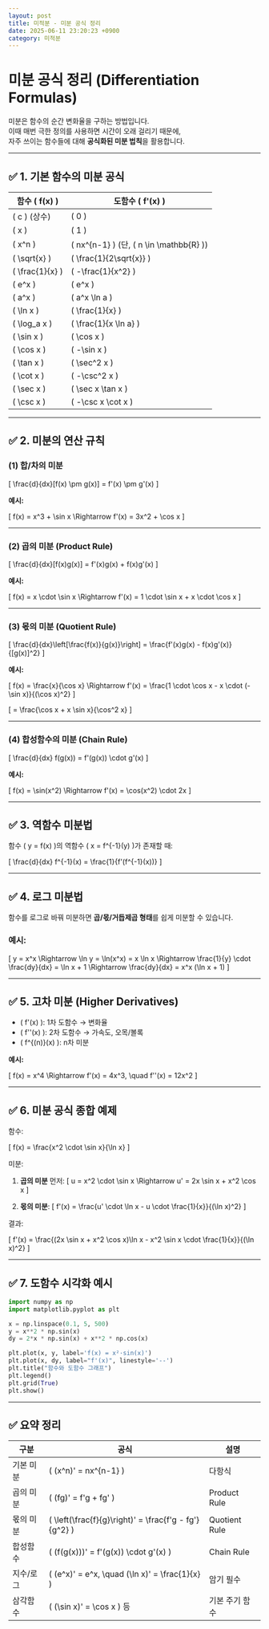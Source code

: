 ```yaml
---
layout: post
title: 미적분 - 미분 공식 정리
date: 2025-06-11 23:20:23 +0900
category: 미적분
---
```

# 미분 공식 정리 (Differentiation Formulas)

미분은 함수의 순간 변화율을 구하는 방법입니다.  
이때 매번 극한 정의를 사용하면 시간이 오래 걸리기 때문에,  
자주 쓰이는 함수들에 대해 **공식화된 미분 법칙**을 활용합니다.

---

## ✅ 1. 기본 함수의 미분 공식

| 함수 \( f(x) \) | 도함수 \( f'(x) \) |
|----------------|-------------------|
| \( c \) (상수) | \( 0 \) |
| \( x \) | \( 1 \) |
| \( x^n \) | \( nx^{n-1} \) (단, \( n \in \mathbb{R} \)) |
| \( \sqrt{x} \) | \( \frac{1}{2\sqrt{x}} \) |
| \( \frac{1}{x} \) | \( -\frac{1}{x^2} \) |
| \( e^x \) | \( e^x \) |
| \( a^x \) | \( a^x \ln a \) |
| \( \ln x \) | \( \frac{1}{x} \) |
| \( \log_a x \) | \( \frac{1}{x \ln a} \) |
| \( \sin x \) | \( \cos x \) |
| \( \cos x \) | \( -\sin x \) |
| \( \tan x \) | \( \sec^2 x \) |
| \( \cot x \) | \( -\csc^2 x \) |
| \( \sec x \) | \( \sec x \tan x \) |
| \( \csc x \) | \( -\csc x \cot x \) |

---

## ✅ 2. 미분의 연산 규칙

### (1) 합/차의 미분

\[
\frac{d}{dx}[f(x) \pm g(x)] = f'(x) \pm g'(x)
\]

**예시:**

\[
f(x) = x^3 + \sin x \Rightarrow f'(x) = 3x^2 + \cos x
\]

---

### (2) 곱의 미분 (Product Rule)

\[
\frac{d}{dx}[f(x)g(x)] = f'(x)g(x) + f(x)g'(x)
\]

**예시:**

\[
f(x) = x \cdot \sin x \Rightarrow f'(x) = 1 \cdot \sin x + x \cdot \cos x
\]

---

### (3) 몫의 미분 (Quotient Rule)

\[
\frac{d}{dx}\left[\frac{f(x)}{g(x)}\right] = \frac{f'(x)g(x) - f(x)g'(x)}{[g(x)]^2}
\]

**예시:**

\[
f(x) = \frac{x}{\cos x} \Rightarrow f'(x) = \frac{1 \cdot \cos x - x \cdot (-\sin x)}{(\cos x)^2}
\]

\[
= \frac{\cos x + x \sin x}{\cos^2 x}
\]

---

### (4) 합성함수의 미분 (Chain Rule)

\[
\frac{d}{dx} f(g(x)) = f'(g(x)) \cdot g'(x)
\]

**예시:**

\[
f(x) = \sin(x^2) \Rightarrow f'(x) = \cos(x^2) \cdot 2x
\]

---

## ✅ 3. 역함수 미분법

함수 \( y = f(x) \)의 역함수 \( x = f^{-1}(y) \)가 존재할 때:

\[
\frac{d}{dx} f^{-1}(x) = \frac{1}{f'(f^{-1}(x))}
\]

---

## ✅ 4. 로그 미분법

함수를 로그로 바꿔 미분하면 **곱/몫/거듭제곱 형태**를 쉽게 미분할 수 있습니다.

### 예시:

\[
y = x^x
\Rightarrow \ln y = \ln(x^x) = x \ln x
\Rightarrow \frac{1}{y} \cdot \frac{dy}{dx} = \ln x + 1
\Rightarrow \frac{dy}{dx} = x^x (\ln x + 1)
\]

---

## ✅ 5. 고차 미분 (Higher Derivatives)

- \( f'(x) \): 1차 도함수 → 변화율
- \( f''(x) \): 2차 도함수 → 가속도, 오목/볼록
- \( f^{(n)}(x) \): n차 미분

**예시:**

\[
f(x) = x^4 \Rightarrow f'(x) = 4x^3, \quad f''(x) = 12x^2
\]

---

## ✅ 6. 미분 공식 종합 예제

함수:

\[
f(x) = \frac{x^2 \cdot \sin x}{\ln x}
\]

미분:

1. **곱의 미분** 먼저:
\[
u = x^2 \cdot \sin x \Rightarrow u' = 2x \sin x + x^2 \cos x
\]

2. **몫의 미분**:
\[
f'(x) = \frac{u' \cdot \ln x - u \cdot \frac{1}{x}}{(\ln x)^2}
\]

결과:

\[
f'(x) = \frac{(2x \sin x + x^2 \cos x)\ln x - x^2 \sin x \cdot \frac{1}{x}}{(\ln x)^2}
\]

---

## ✅ 7. 도함수 시각화 예시

```python
import numpy as np
import matplotlib.pyplot as plt

x = np.linspace(0.1, 5, 500)
y = x**2 * np.sin(x)
dy = 2*x * np.sin(x) + x**2 * np.cos(x)

plt.plot(x, y, label='f(x) = x²·sin(x)')
plt.plot(x, dy, label="f'(x)", linestyle='--')
plt.title("함수와 도함수 그래프")
plt.legend()
plt.grid(True)
plt.show()
```

---

## ✅ 요약 정리

| 구분 | 공식 | 설명 |
|------|------|------|
| 기본 미분 | \( (x^n)' = nx^{n-1} \) | 다항식 |
| 곱의 미분 | \( (fg)' = f'g + fg' \) | Product Rule |
| 몫의 미분 | \( \left(\frac{f}{g}\right)' = \frac{f'g - fg'}{g^2} \) | Quotient Rule |
| 합성함수 | \( (f(g(x)))' = f'(g(x)) \cdot g'(x) \) | Chain Rule |
| 지수/로그 | \( (e^x)' = e^x, \quad (\ln x)' = \frac{1}{x} \) | 암기 필수 |
| 삼각함수 | \( (\sin x)' = \cos x \) 등 | 기본 주기 함수 |